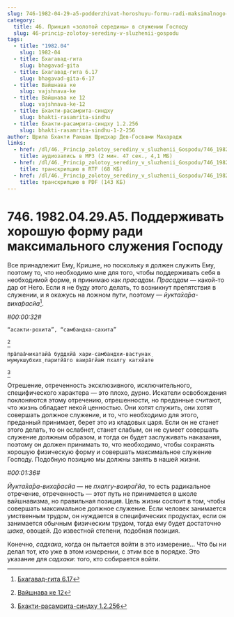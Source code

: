 ```yaml
---
slug: 746-1982-04-29-a5-podderzhivat-horoshuyu-formu-radi-maksimalnogo-sluzheniya-gospodu
category:
  title: 46. Принцип «золотой середины» в служении Господу
  slug: 46-princip-zolotoy-serediny-v-sluzhenii-gospodu
tags:
  - title: "1982.04"
    slug: 1982-04
  - title: Бхагавад-гита
    slug: bhagavad-gita
  - title: Бхагавад-гита 6.17
    slug: bhagavad-gita-6-17
  - title: Вайшнава ке
    slug: vajshnava-ke
  - title: Вайшнава ке 12
    slug: vajshnava-ke-12
  - title: Бхакти-расамрита-синдху
    slug: bhakti-rasamrita-sindhu
  - title: Бхакти-расамрита-синдху 1.2.256
    slug: bhakti-rasamrita-sindhu-1-2-256
author: Шрила Бхакти Ракшак Шридхар Дев-Госвами Махарадж
links:
  - href: /dl/46._Princip_zolotoy_serediny_v_sluzhenii_Gospodu/746_1982.04.29.A5_SridharMj_Podderzhivat_horoshuju_formu_radi_maksimalnogo_sluzhenija_Gospodu.mp3
    title: аудиозапись в MP3 (2 мин. 47 сек., 4,1 МБ)
  - href: /dl/46._Princip_zolotoy_serediny_v_sluzhenii_Gospodu/746_1982.04.29.A5_SridharMj_Podderzhivat_horoshuju_formu_radi_maksimalnogo_sluzhenija_Gospodu.rtf
    title: транскрипцию в RTF (68 КБ)
  - href: /dl/46._Princip_zolotoy_serediny_v_sluzhenii_Gospodu/746_1982.04.29.A5_SridharMj_Podderzhivat_horoshuju_formu_radi_maksimalnogo_sluzhenija_Gospodu.pdf
    title: транскрипцию в PDF (143 КБ)
---
```


# 746. 1982.04.29.A5. Поддерживать хорошую форму ради максимального служения Господу

Все принадлежит Ему, Кришне, но поскольку я должен служить Ему, поэтому то, что необходимо мне для того, чтобы поддерживать себя в необходимой форме, я принимаю как *прасадам. Прасадам* — какой-то дар от Него. Если я не буду этого делать, то возникнут препятствия в служении, и я окажусь на ложном пути, поэтому — *йукта̄ха̄ра-виха̄расйа*[^_ftn1].

*#00:00:32#*

    “асакти-рохита”, “самбандха-сахита”
[^_ftn2]

    пра̄паа̄чикатайа̄ буддхйа̄ хари-самбандхи-вастунах̣
    мумукшубхих̣ паритйа̄го ваира̄гйам̇ пхалгу катхйате
[^_ftn3]

Отрешение, отреченность эксклюзивного, исключительного, специфического характера — это плохо, дурно. Искатели освобождения поклоняются этому отречению, отрешенности, но преданные считают, что жизнь обладает некой ценностью. Они хотят служить, они хотят совершать должное служение, и то, что необходимо для этого, преданный принимает, берет это из кладовых царя. Если он не станет этого делать, то он ослабнет, станет слабым, он не сумеет совершать служение должным образом, и тогда он будет заслуживать наказания, поэтому он должен принимать то, что необходимо, чтобы сохранять хорошую физическую форму и совершать максимальное служение Господу. Подобную позицию мы должны занять в нашей жизни.

*#00:01:36#*

*Йукта̄ха̄ра-виха̄расйа* — не *пхалгу-ваира̄гйа*, то есть радикальное отречение, отреченность — этот путь не принимается в школе вайшнавизма, но правильная позиция. Цель жизни состоит в том, чтобы совершать максимальное должное служение. Если человек занимается умственным трудом, он нуждается в специфических продуктах, если он занимается обычным физическим трудом, тогда ему будет достаточно *шака*, овощей. До известной степени, подобная позиция.

Конечно, *садхака*, когда он пытается войти в это измерение… Что бы ни делал тот, кто уже в этом измерении, с этим все в порядке. Это указание для *садхаки*: того, кто собирается войти.



[^_ftn1]: [Бхагавад-гита 6.17](../notes/bhagavad-gita/bhagavad-gita-6-17.md)

[^_ftn2]: [Вайшнава ке 12](../notes/vajshnava-ke/vajshnava-ke-12.md)

[^_ftn3]: [Бхакти-расамрита-синдху 1.2.256](../notes/bhakti-rasamrita-sindhu/bhakti-rasamrita-sindhu-1-2-256.md)
